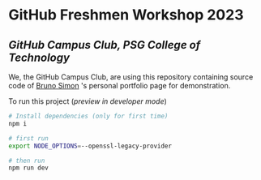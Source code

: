 # GitHub Freshmen Workshop 2023
## _GitHub Campus Club, **PSG College of Technology**_

We, the GitHub Campus Club, are using this repository containing source code of [Bruno Simon](https://github.com/brunosimon/folio-2019) 's personal portfolio page for demonstration.

To run this project (_preview in developer mode_)

```bash
# Install dependencies (only for first time)
npm i

# first run 
export NODE_OPTIONS=--openssl-legacy-provider

# then run
npm run dev
``` 
